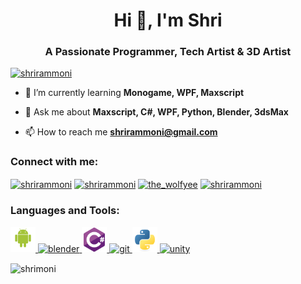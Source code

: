 <h1 align="center">Hi 👋, I'm Shri</h1>
<h3 align="center">A Passionate Programmer, Tech Artist & 3D Artist</h3>

<p align="left"> <a href="https://twitter.com/shrirammoni" target="blank"><img src="https://img.shields.io/twitter/follow/shrirammoni?logo=twitter&style=for-the-badge" alt="shrirammoni" /></a> </p>

- 🌱 I’m currently learning **Monogame, WPF, Maxscript**

- 💬 Ask me about **Maxscript, C#, WPF, Python, Blender, 3dsMax**

- 📫 How to reach me **shrirammoni@gmail.com**

<h3 align="left">Connect with me:</h3>
<p align="left">
<a href="https://twitter.com/shrirammoni" target="blank"><img align="center" src="https://raw.githubusercontent.com/rahuldkjain/github-profile-readme-generator/master/src/images/icons/Social/twitter.svg" alt="shrirammoni" height="30" width="40" /></a>
<a href="https://linkedin.com/in/shrirammoni" target="blank"><img align="center" src="https://raw.githubusercontent.com/rahuldkjain/github-profile-readme-generator/master/src/images/icons/Social/linked-in-alt.svg" alt="shrirammoni" height="30" width="40" /></a>
<a href="https://instagram.com/the_wolfyee" target="blank"><img align="center" src="https://raw.githubusercontent.com/rahuldkjain/github-profile-readme-generator/master/src/images/icons/Social/instagram.svg" alt="the_wolfyee" height="30" width="40" /></a>
<a href="https://www.youtube.com/c/shrirammoni" target="blank"><img align="center" src="https://raw.githubusercontent.com/rahuldkjain/github-profile-readme-generator/master/src/images/icons/Social/youtube.svg" alt="shrirammoni" height="30" width="40" /></a>
</p>

<h3 align="left">Languages and Tools:</h3>
<p align="left"> <a href="https://developer.android.com" target="_blank"> <img src="https://raw.githubusercontent.com/devicons/devicon/master/icons/android/android-original-wordmark.svg" alt="android" width="40" height="40"/> </a> <a href="https://www.blender.org/" target="_blank"> <img src="https://download.blender.org/branding/community/blender_community_badge_white.svg" alt="blender" width="40" height="40"/> </a> <a href="https://www.w3schools.com/cs/" target="_blank"> <img src="https://raw.githubusercontent.com/devicons/devicon/master/icons/csharp/csharp-original.svg" alt="csharp" width="40" height="40"/> </a> <a href="https://git-scm.com/" target="_blank"> <img src="https://www.vectorlogo.zone/logos/git-scm/git-scm-icon.svg" alt="git" width="40" height="40"/> </a> <a href="https://www.python.org" target="_blank"> <img src="https://raw.githubusercontent.com/devicons/devicon/master/icons/python/python-original.svg" alt="python" width="40" height="40"/> </a> <a href="https://unity.com/" target="_blank"> <img src="https://www.vectorlogo.zone/logos/unity3d/unity3d-icon.svg" alt="unity" width="40" height="40"/> </a> </p>

<p><img align="center" src="https://github-readme-stats.vercel.app/api/top-langs?username=shrimoni&show_icons=true&locale=en&layout=compact" alt="shrimoni" /></p>
